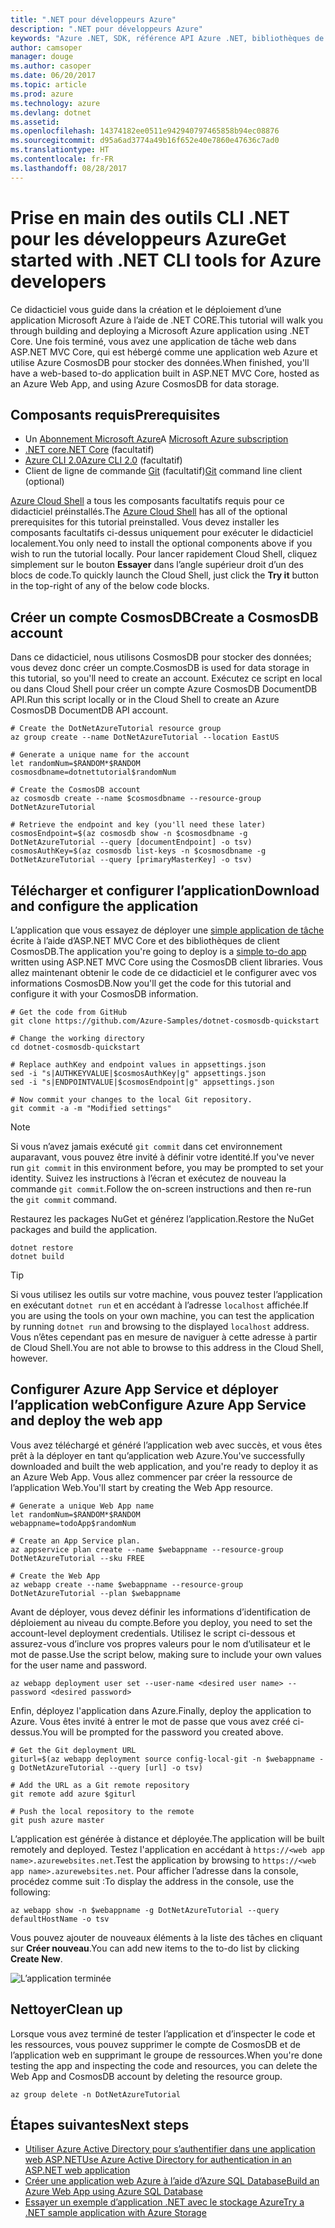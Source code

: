 ```yaml
---
title: ".NET pour développeurs Azure"
description: ".NET pour développeurs Azure"
keywords: "Azure .NET, SDK, référence API Azure .NET, bibliothèques de classes .NET Azure"
author: camsoper
manager: douge
ms.author: casoper
ms.date: 06/20/2017
ms.topic: article
ms.prod: azure
ms.technology: azure
ms.devlang: dotnet
ms.assetid: 
ms.openlocfilehash: 14374182ee0511e942940797465858b94ec08876
ms.sourcegitcommit: d95a6ad3774a49b16f652e40e7860e47636c7ad0
ms.translationtype: HT
ms.contentlocale: fr-FR
ms.lasthandoff: 08/28/2017
---
```

# <a name="get-started-with-net-cli-tools-for-azure-developers"></a><span data-ttu-id="13ced-104">Prise en main des outils CLI .NET pour les développeurs Azure</span><span class="sxs-lookup"><span data-stu-id="13ced-104">Get started with .NET CLI tools for Azure developers</span></span>

<span data-ttu-id="13ced-105">Ce didacticiel vous guide dans la création et le déploiement d’une application Microsoft Azure à l’aide de .NET CORE.</span><span class="sxs-lookup"><span data-stu-id="13ced-105">This tutorial will walk you through building and deploying a Microsoft Azure application using .NET Core.</span></span>  <span data-ttu-id="13ced-106">Une fois terminé, vous avez une application de tâche web dans ASP.NET MVC Core, qui est hébergé comme une application web Azure et utilise Azure CosmosDB pour stocker des données.</span><span class="sxs-lookup"><span data-stu-id="13ced-106">When finished, you'll have a web-based to-do application built in ASP.NET MVC Core, hosted as an Azure Web App, and using Azure CosmosDB for data storage.</span></span>

## <a name="prerequisites"></a><span data-ttu-id="13ced-107">Composants requis</span><span class="sxs-lookup"><span data-stu-id="13ced-107">Prerequisites</span></span>

* <span data-ttu-id="13ced-108">Un [Abonnement Microsoft Azure](https://azure.microsoft.com/free/)</span><span class="sxs-lookup"><span data-stu-id="13ced-108">A [Microsoft Azure subscription](https://azure.microsoft.com/free/)</span></span>
* [<span data-ttu-id="13ced-109">.NET core</span><span class="sxs-lookup"><span data-stu-id="13ced-109">.NET Core</span></span>](https://www.microsoft.com/net/download/core) (facultatif)
* [<span data-ttu-id="13ced-110">Azure CLI 2.0</span><span class="sxs-lookup"><span data-stu-id="13ced-110">Azure CLI 2.0</span></span>](/cli/azure/install-az-cli2) (facultatif)
* <span data-ttu-id="13ced-111">Client de ligne de commande [Git](https://www.git-scm.com/) (facultatif)</span><span class="sxs-lookup"><span data-stu-id="13ced-111">[Git](https://www.git-scm.com/) command line client (optional)</span></span>

<span data-ttu-id="13ced-112">[Azure Cloud Shell](/azure/cloud-shell/) a tous les composants facultatifs requis pour ce didacticiel préinstallés.</span><span class="sxs-lookup"><span data-stu-id="13ced-112">The [Azure Cloud Shell](/azure/cloud-shell/) has all of the optional prerequisites for this tutorial preinstalled.</span></span>  <span data-ttu-id="13ced-113">Vous devez installer les composants facultatifs ci-dessus uniquement pour exécuter le didacticiel localement.</span><span class="sxs-lookup"><span data-stu-id="13ced-113">You only need to install the optional components above if you wish to run the tutorial locally.</span></span>  <span data-ttu-id="13ced-114">Pour lancer rapidement Cloud Shell, cliquez simplement sur le bouton **Essayer** dans l’angle supérieur droit d’un des blocs de code.</span><span class="sxs-lookup"><span data-stu-id="13ced-114">To quickly launch the Cloud Shell, just click the **Try it** button in the top-right of any of the below code blocks.</span></span>

## <a name="create-a-cosmosdb-account"></a><span data-ttu-id="13ced-115">Créer un compte CosmosDB</span><span class="sxs-lookup"><span data-stu-id="13ced-115">Create a CosmosDB account</span></span>

<span data-ttu-id="13ced-116">Dans ce didacticiel, nous utilisons CosmosDB pour stocker des données; vous devez donc créer un compte.</span><span class="sxs-lookup"><span data-stu-id="13ced-116">CosmosDB is used for data storage in this tutorial, so you'll need to create an account.</span></span>  <span data-ttu-id="13ced-117">Exécutez ce script en local ou dans Cloud Shell pour créer un compte Azure CosmosDB DocumentDB API.</span><span class="sxs-lookup"><span data-stu-id="13ced-117">Run this script locally or in the Cloud Shell to create an Azure CosmosDB DocumentDB API account.</span></span>

```azurecli-interactive
# Create the DotNetAzureTutorial resource group
az group create --name DotNetAzureTutorial --location EastUS

# Generate a unique name for the account
let randomNum=$RANDOM*$RANDOM
cosmosdbname=dotnettutorial$randomNum

# Create the CosmosDB account
az cosmosdb create --name $cosmosdbname --resource-group DotNetAzureTutorial

# Retrieve the endpoint and key (you'll need these later)
cosmosEndpoint=$(az cosmosdb show -n $cosmosdbname -g DotNetAzureTutorial --query [documentEndpoint] -o tsv)
cosmosAuthKey=$(az cosmosdb list-keys -n $cosmosdbname -g DotNetAzureTutorial --query [primaryMasterKey] -o tsv)

```

## <a name="download-and-configure-the-application"></a><span data-ttu-id="13ced-118">Télécharger et configurer l’application</span><span class="sxs-lookup"><span data-stu-id="13ced-118">Download and configure the application</span></span>

<span data-ttu-id="13ced-119">L’application que vous essayez de déployer une [simple application de tâche](https://github.com/Azure-Samples/dotnet-cosmosdb-quickstart/) écrite à l’aide d’ASP.NET MVC Core et des bibliothèques de client CosmosDB.</span><span class="sxs-lookup"><span data-stu-id="13ced-119">The application you're going to deploy is a [simple to-do app](https://github.com/Azure-Samples/dotnet-cosmosdb-quickstart/) written using ASP.NET MVC Core using the CosmosDB client libraries.</span></span>  <span data-ttu-id="13ced-120">Vous allez maintenant obtenir le code de ce didacticiel et le configurer avec vos informations CosmosDB.</span><span class="sxs-lookup"><span data-stu-id="13ced-120">Now you'll get the code for this tutorial and configure it with your CosmosDB information.</span></span>

```azurecli-interactive
# Get the code from GitHub
git clone https://github.com/Azure-Samples/dotnet-cosmosdb-quickstart

# Change the working directory
cd dotnet-cosmosdb-quickstart

# Replace authKey and endpoint values in appsettings.json
sed -i "s|AUTHKEYVALUE|$cosmosAuthKey|g" appsettings.json
sed -i "s|ENDPOINTVALUE|$cosmosEndpoint|g" appsettings.json

# Now commit your changes to the local Git repository.
git commit -a -m "Modified settings"

```

> [!NOTE]
> <span data-ttu-id="13ced-121">Si vous n’avez jamais exécuté `git commit` dans cet environnement auparavant, vous pouvez être invité à définir votre identité.</span><span class="sxs-lookup"><span data-stu-id="13ced-121">If you've never run `git commit` in this environment before, you may be prompted to set your identity.</span></span> <span data-ttu-id="13ced-122">Suivez les instructions à l’écran et exécutez de nouveau la commande `git commit`.</span><span class="sxs-lookup"><span data-stu-id="13ced-122">Follow the on-screen instructions and then re-run the `git commit` command.</span></span>

<span data-ttu-id="13ced-123">Restaurez les packages NuGet et générez l’application.</span><span class="sxs-lookup"><span data-stu-id="13ced-123">Restore the NuGet packages and build the application.</span></span>

```azurecli-interactive
dotnet restore
dotnet build
```

> [!TIP]
> <span data-ttu-id="13ced-124">Si vous utilisez les outils sur votre machine, vous pouvez tester l’application en exécutant `dotnet run` et en accédant à l’adresse `localhost` affichée.</span><span class="sxs-lookup"><span data-stu-id="13ced-124">If you are using the tools on your own machine, you can test the application by running `dotnet run` and browsing to the displayed `localhost` address.</span></span>  <span data-ttu-id="13ced-125">Vous n’êtes cependant pas en mesure de naviguer à cette adresse à partir de Cloud Shell.</span><span class="sxs-lookup"><span data-stu-id="13ced-125">You are not able to browse to this address in the Cloud Shell, however.</span></span>  

## <a name="configure-azure-app-service-and-deploy-the-web-app"></a><span data-ttu-id="13ced-126">Configurer Azure App Service et déployer l’application web</span><span class="sxs-lookup"><span data-stu-id="13ced-126">Configure Azure App Service and deploy the web app</span></span>

<span data-ttu-id="13ced-127">Vous avez téléchargé et généré l’application web avec succès, et vous êtes prêt à la déployer en tant qu’application web Azure.</span><span class="sxs-lookup"><span data-stu-id="13ced-127">You've successfully downloaded and built the web application, and you're ready to deploy it as an Azure Web App.</span></span>  <span data-ttu-id="13ced-128">Vous allez commencer par créer la ressource de l’application Web.</span><span class="sxs-lookup"><span data-stu-id="13ced-128">You'll start by creating the Web App resource.</span></span>

```azurecli-interactive
# Generate a unique Web App name
let randomNum=$RANDOM*$RANDOM
webappname=todoApp$randomNum

# Create an App Service plan.
az appservice plan create --name $webappname --resource-group DotNetAzureTutorial --sku FREE

# Create the Web App
az webapp create --name $webappname --resource-group DotNetAzureTutorial --plan $webappname

```

<span data-ttu-id="13ced-129">Avant de déployer, vous devez définir les informations d’identification de déploiement au niveau du compte.</span><span class="sxs-lookup"><span data-stu-id="13ced-129">Before you deploy, you need to set the account-level deployment credentials.</span></span>  <span data-ttu-id="13ced-130">Utilisez le script ci-dessous et assurez-vous d’inclure vos propres valeurs pour le nom d’utilisateur et le mot de passe.</span><span class="sxs-lookup"><span data-stu-id="13ced-130">Use the script below, making sure to include your own values for the user name and password.</span></span>

```azurecli-interactive
az webapp deployment user set --user-name <desired user name> --password <desired password>
```

<span data-ttu-id="13ced-131">Enfin, déployez l'application dans Azure.</span><span class="sxs-lookup"><span data-stu-id="13ced-131">Finally, deploy the application to Azure.</span></span>  <span data-ttu-id="13ced-132">Vous êtes invité à entrer le mot de passe que vous avez créé ci-dessus.</span><span class="sxs-lookup"><span data-stu-id="13ced-132">You will be prompted for the password you created above.</span></span>

```azurecli-interactive
# Get the Git deployment URL
giturl=$(az webapp deployment source config-local-git -n $webappname -g DotNetAzureTutorial --query [url] -o tsv)

# Add the URL as a Git remote repository
git remote add azure $giturl

# Push the local repository to the remote
git push azure master
```

<span data-ttu-id="13ced-133">L’application est générée à distance et déployée.</span><span class="sxs-lookup"><span data-stu-id="13ced-133">The application will be built remotely and deployed.</span></span>  <span data-ttu-id="13ced-134">Testez l'application en accédant à `https://<web app name>.azurewebsites.net`.</span><span class="sxs-lookup"><span data-stu-id="13ced-134">Test the application by browsing to `https://<web app name>.azurewebsites.net`.</span></span>  <span data-ttu-id="13ced-135">Pour afficher l’adresse dans la console, procédez comme suit :</span><span class="sxs-lookup"><span data-stu-id="13ced-135">To display the address in the console, use the following:</span></span>

```azurecli-interactive
az webapp show -n $webappname -g DotNetAzureTutorial --query defaultHostName -o tsv
```

<span data-ttu-id="13ced-136">Vous pouvez ajouter de nouveaux éléments à la liste des tâches en cliquant sur **Créer nouveau**.</span><span class="sxs-lookup"><span data-stu-id="13ced-136">You can add new items to the to-do list by clicking **Create New**.</span></span>

![L’application terminée](./media/dotnet-quickstart/todo.png)

## <a name="clean-up"></a><span data-ttu-id="13ced-138">Nettoyer</span><span class="sxs-lookup"><span data-stu-id="13ced-138">Clean up</span></span>

<span data-ttu-id="13ced-139">Lorsque vous avez terminé de tester l’application et d’inspecter le code et les ressources, vous pouvez supprimer le compte de CosmosDB et de l’application web en supprimant le groupe de ressources.</span><span class="sxs-lookup"><span data-stu-id="13ced-139">When you're done testing the app and inspecting the code and resources, you can delete the Web App and CosmosDB account by deleting the resource group.</span></span>

```azurecli-interactive
az group delete -n DotNetAzureTutorial
```

## <a name="next-steps"></a><span data-ttu-id="13ced-140">Étapes suivantes</span><span class="sxs-lookup"><span data-stu-id="13ced-140">Next steps</span></span>

* [<span data-ttu-id="13ced-141">Utiliser Azure Active Directory pour s’authentifier dans une application web ASP.NET</span><span class="sxs-lookup"><span data-stu-id="13ced-141">Use Azure Active Directory for authentication in an ASP.NET web application</span></span>](/azure/active-directory/develop/active-directory-devquickstarts-webapp-dotnet)
* [<span data-ttu-id="13ced-142">Créer une application web Azure à l’aide d’Azure SQL Database</span><span class="sxs-lookup"><span data-stu-id="13ced-142">Build an Azure Web App using Azure SQL Database</span></span>](/azure/app-service-web/web-sites-dotnet-get-started)
* [<span data-ttu-id="13ced-143">Essayer un exemple d’application .NET avec le stockage Azure</span><span class="sxs-lookup"><span data-stu-id="13ced-143">Try a .NET sample application with Azure Storage</span></span>](/azure/storage/storage-samples-dotnet)


